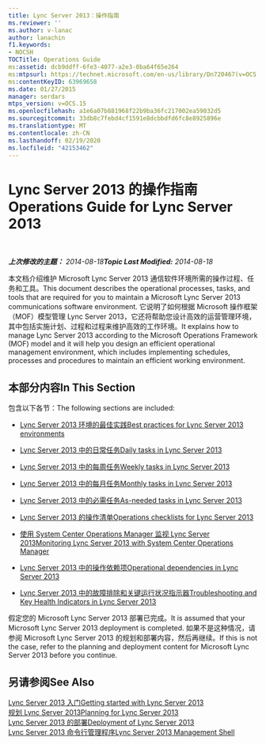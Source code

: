 ```yaml
---
title: Lync Server 2013：操作指南
ms.reviewer: ''
ms.author: v-lanac
author: lanachin
f1.keywords:
- NOCSH
TOCTitle: Operations Guide
ms:assetid: dcb9ddff-6fe3-4077-a2e3-0ba64f65e264
ms:mtpsurl: https://technet.microsoft.com/en-us/library/Dn720467(v=OCS.15)
ms:contentKeyID: 63969658
ms.date: 01/27/2015
manager: serdars
mtps_version: v=OCS.15
ms.openlocfilehash: a1e6a07b881968f22b9ba36fc217002ea59032d5
ms.sourcegitcommit: 33db8c7febd4cf1591e8dcbbdfd6fc8e8925896e
ms.translationtype: MT
ms.contentlocale: zh-CN
ms.lasthandoff: 02/19/2020
ms.locfileid: "42153462"
---
```

<div data-xmlns="http://www.w3.org/1999/xhtml">

<div class="topic" data-xmlns="http://www.w3.org/1999/xhtml" data-msxsl="urn:schemas-microsoft-com:xslt" data-cs="http://msdn.microsoft.com/">

<div data-asp="https://msdn2.microsoft.com/asp">

# <a name="operations-guide-for-lync-server-2013"></a><span data-ttu-id="6dd84-102">Lync Server 2013 的操作指南</span><span class="sxs-lookup"><span data-stu-id="6dd84-102">Operations Guide for Lync Server 2013</span></span>

</div>

<div id="mainSection">

<div id="mainBody">

<span> </span>

<span data-ttu-id="6dd84-103">_**上次修改的主题：** 2014-08-18_</span><span class="sxs-lookup"><span data-stu-id="6dd84-103">_**Topic Last Modified:** 2014-08-18_</span></span>

<span data-ttu-id="6dd84-104">本文档介绍维护 Microsoft Lync Server 2013 通信软件环境所需的操作过程、任务和工具。</span><span class="sxs-lookup"><span data-stu-id="6dd84-104">This document describes the operational processes, tasks, and tools that are required for you to maintain a Microsoft Lync Server 2013 communications software environment.</span></span> <span data-ttu-id="6dd84-105">它说明了如何根据 Microsoft 操作框架（MOF）模型管理 Lync Server 2013，它还将帮助您设计高效的运营管理环境，其中包括实施计划、过程和过程来维护高效的工作环境。</span><span class="sxs-lookup"><span data-stu-id="6dd84-105">It explains how to manage Lync Server 2013 according to the Microsoft Operations Framework (MOF) model and it will help you design an efficient operational management environment, which includes implementing schedules, processes and procedures to maintain an efficient working environment.</span></span>

<div>

## <a name="in-this-section"></a><span data-ttu-id="6dd84-106">本部分内容</span><span class="sxs-lookup"><span data-stu-id="6dd84-106">In This Section</span></span>

<span data-ttu-id="6dd84-107">包含以下各节：</span><span class="sxs-lookup"><span data-stu-id="6dd84-107">The following sections are included:</span></span>

  - [<span data-ttu-id="6dd84-108">Lync Server 2013 环境的最佳实践</span><span class="sxs-lookup"><span data-stu-id="6dd84-108">Best practices for Lync Server 2013 environments</span></span>](lync-server-2013-best-practices-for-lync-server-environments.md)

  - [<span data-ttu-id="6dd84-109">Lync Server 2013 中的日常任务</span><span class="sxs-lookup"><span data-stu-id="6dd84-109">Daily tasks in Lync Server 2013</span></span>](lync-server-2013-daily-tasks.md)

  - [<span data-ttu-id="6dd84-110">Lync Server 2013 中的每周任务</span><span class="sxs-lookup"><span data-stu-id="6dd84-110">Weekly tasks in Lync Server 2013</span></span>](lync-server-2013-weekly-tasks.md)

  - [<span data-ttu-id="6dd84-111">Lync Server 2013 中的每月任务</span><span class="sxs-lookup"><span data-stu-id="6dd84-111">Monthly tasks in Lync Server 2013</span></span>](lync-server-2013-monthly-tasks.md)

  - [<span data-ttu-id="6dd84-112">Lync Server 2013 中的必需任务</span><span class="sxs-lookup"><span data-stu-id="6dd84-112">As-needed tasks in Lync Server 2013</span></span>](lync-server-2013-as-needed-tasks.md)

  - [<span data-ttu-id="6dd84-113">Lync Server 2013 的操作清单</span><span class="sxs-lookup"><span data-stu-id="6dd84-113">Operations checklists for Lync Server 2013</span></span>](lync-server-2013-operations-checklists.md)

  - [<span data-ttu-id="6dd84-114">使用 System Center Operations Manager 监视 Lync Server 2013</span><span class="sxs-lookup"><span data-stu-id="6dd84-114">Monitoring Lync Server 2013 with System Center Operations Manager</span></span>](lync-server-2013-monitoring-lync-server-with-system-center-operations-manager.md)

  - [<span data-ttu-id="6dd84-115">Lync Server 2013 中的操作依赖项</span><span class="sxs-lookup"><span data-stu-id="6dd84-115">Operational dependencies in Lync Server 2013</span></span>](lync-server-2013-operational-dependencies.md)

  - [<span data-ttu-id="6dd84-116">Lync Server 2013 中的故障排除和关键运行状况指示器</span><span class="sxs-lookup"><span data-stu-id="6dd84-116">Troubleshooting and Key Health Indicators in Lync Server 2013</span></span>](lync-server-2013-troubleshooting-and-key-health-indicators.md)

<span data-ttu-id="6dd84-117">假定您的 Microsoft Lync Server 2013 部署已完成。</span><span class="sxs-lookup"><span data-stu-id="6dd84-117">It is assumed that your Microsoft Lync Server 2013 deployment is completed.</span></span> <span data-ttu-id="6dd84-118">如果不是这种情况，请参阅 Microsoft Lync Server 2013 的规划和部署内容，然后再继续。</span><span class="sxs-lookup"><span data-stu-id="6dd84-118">If this is not the case, refer to the planning and deployment content for Microsoft Lync Server 2013 before you continue.</span></span>

</div>

<div>

## <a name="see-also"></a><span data-ttu-id="6dd84-119">另请参阅</span><span class="sxs-lookup"><span data-stu-id="6dd84-119">See Also</span></span>


[<span data-ttu-id="6dd84-120">Lync Server 2013 入门</span><span class="sxs-lookup"><span data-stu-id="6dd84-120">Getting started with Lync Server 2013</span></span>](lync-server-2013-getting-started.md)  
[<span data-ttu-id="6dd84-121">规划 Lync Server 2013</span><span class="sxs-lookup"><span data-stu-id="6dd84-121">Planning for Lync Server 2013</span></span>](lync-server-2013-planning.md)  
[<span data-ttu-id="6dd84-122">Lync Server 2013 的部署</span><span class="sxs-lookup"><span data-stu-id="6dd84-122">Deployment of Lync Server 2013</span></span>](lync-server-2013-deployment.md)  
[<span data-ttu-id="6dd84-123">Lync Server 2013 命令行管理程序</span><span class="sxs-lookup"><span data-stu-id="6dd84-123">Lync Server 2013 Management Shell</span></span>](lync-server-2013-lync-server-management-shell.md)  
  

</div>

</div>

<span> </span>

</div>

</div>

</div>


